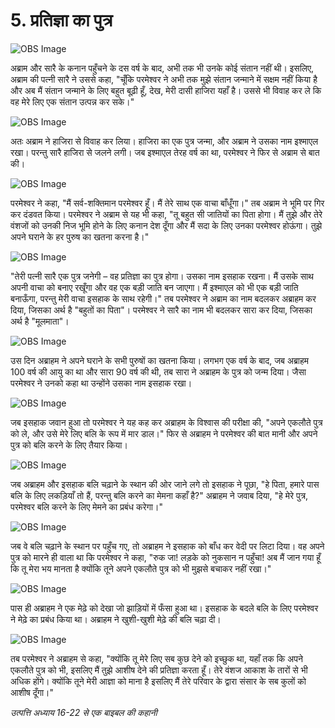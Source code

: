 # 5. प्रतिज्ञा का पुत्र

![OBS Image](https://cdn.door43.org/obs/jpg/360px/obs-en-05-01.jpg)

अब्राम और सारै के कनान पहुँचने के दस वर्ष के बाद, अभी तक भी उनके कोई संतान नहीं थी। इसलिए, अब्राम की पत्नी सारै ने उससे कहा, "चूँकि परमेश्वर ने अभी तक मुझे संतान जन्माने में सक्षम नहीं किया है और अब मैं संतान जन्माने के लिए बहुत बूढ़ी हूँ, देख, मेरी दासी हाजिरा यहाँ है। उससे भी विवाह कर ले कि वह मेरे लिए एक संतान उत्पन्न कर सके।"

![OBS Image](https://cdn.door43.org/obs/jpg/360px/obs-en-05-02.jpg)

अतः अब्राम ने हाजिरा से विवाह कर लिया। हाजिरा का एक पुत्र जन्मा, और अब्राम ने उसका नाम इश्माएल रखा। परन्तु सारै हाजिरा से जलने लगी। जब इश्माएल तेरह वर्ष का था, परमेश्वर ने फिर से अब्राम से बात की।

![OBS Image](https://cdn.door43.org/obs/jpg/360px/obs-en-05-03.jpg)

परमेश्वर ने कहा, "मैं सर्व-शक्तिमान परमेश्वर हूँ। मैं तेरे साथ एक वाचा बाँधूँगा।" तब अब्राम ने भूमि पर गिर कर दंडवत किया। परमेश्वर ने अब्राम से यह भी कहा, "तू बहुत सी जातियों का पिता होगा। मैं तुझे और तेरे वंशजों को उनकी निज भूमि होने के लिए कनान देश दूँगा और मैं सदा के लिए उनका परमेश्वर होऊंगा। तुझे अपने घराने के हर पुरुष का खतना करना है।"

![OBS Image](https://cdn.door43.org/obs/jpg/360px/obs-en-05-04.jpg)

"तेरी पत्नी सारै एक पुत्र जनेगी – वह प्रतिज्ञा का पुत्र होगा। उसका नाम इसहाक रखना। मैं उसके साथ अपनी वाचा को बनाए रखूँगा और वह एक बड़ी जाति बन जाएगा। मैं इश्माएल को भी एक बड़ी जाति बनाऊँगा, परन्तु मेरी वाचा इसहाक के साथ रहेगी।" तब परमेश्वर ने अब्राम का नाम बदलकर अब्राहम कर दिया, जिसका अर्थ है "बहुतों का पिता"। परमेश्वर ने सारै का नाम भी बदलकर सारा कर दिया, जिसका अर्थ है "मूलमाता"।

![OBS Image](https://cdn.door43.org/obs/jpg/360px/obs-en-05-05.jpg)

उस दिन अब्राहम ने अपने घराने के सभी पुरुषों का खतना किया। लगभग एक वर्ष के बाद, जब अब्राहम 100 वर्ष की आयु का था और सारा 90 वर्ष की थी, तब सारा ने अब्राहम के पुत्र को जन्म दिया। जैसा परमेश्वर ने उनको कहा था उन्होंने उसका नाम इसहाक रखा।

![OBS Image](https://cdn.door43.org/obs/jpg/360px/obs-en-05-06.jpg)

जब इसहाक जवान हुआ तो परमेश्वर ने यह कह कर अब्राहम के विश्वास की परीक्षा की, "अपने एकलौते पुत्र को ले, और उसे मेरे लिए बलि के रूप में मार डाल।" फिर से अब्राहम ने परमेश्वर की बात मानी और अपने पुत्र को बलि करने के लिए तैयार किया।

![OBS Image](https://cdn.door43.org/obs/jpg/360px/obs-en-05-07.jpg)

जब अब्राहम और इसहाक बलि चढ़ाने के स्थान की ओर जाने लगे तो इसहाक ने पूछा, "हे पिता, हमारे पास बलि के लिए लकड़ियाँ तो हैं, परन्तु बलि करने का मेमना कहाँ है?" अब्राहम ने जवाब दिया, "हे मेरे पुत्र, परमेश्वर बलि करने के लिए मेमने का प्रबंध करेगा।"

![OBS Image](https://cdn.door43.org/obs/jpg/360px/obs-en-05-08.jpg)

जब वे बलि चढ़ाने के स्थान पर पहुँच गए, तो अब्राहम ने इसहाक को बाँध कर वेदी पर लिटा दिया। वह अपने पुत्र को मारने ही वाला था कि परमेश्वर ने कहा, "रुक जा! लड़के को नुकसान न पहुँचा! अब मैं जान गया हूँ कि तू मेरा भय मानता है क्योंकि तूने अपने एकलौते पुत्र को भी मुझसे बचाकर नहीं रखा।"

![OBS Image](https://cdn.door43.org/obs/jpg/360px/obs-en-05-09.jpg)

पास ही अब्राहम ने एक मेढ़े को देखा जो झाड़ियों में फँसा हुआ था। इसहाक के बदले बलि के लिए परमेश्वर ने मेढ़े का प्रबंध किया था। अब्राहम ने खुशी-खुशी मेढ़े की बलि चढ़ा दी।

![OBS Image](https://cdn.door43.org/obs/jpg/360px/obs-en-05-10.jpg)

तब परमेश्वर ने अब्राहम से कहा, "क्योंकि तू मेरे लिए सब कुछ देने को इच्छुक था, यहाँ तक कि अपने एकलौते पुत्र को भी, इसलिए मैं तुझे आशीष देने की प्रतिज्ञा करता हूँ। तेरे वंशज आकाश के तारों से भी अधिक होंगे। क्योंकि तूने मेरी आज्ञा को माना है इसलिए मैं तेरे परिवार के द्वारा संसार के सब कुलों को आशीष दूँगा।"

_उत्पत्ति अध्याय 16-22 से एक बाइबल की कहानी_
